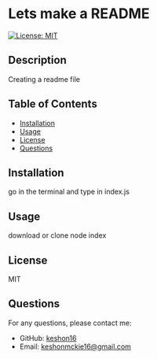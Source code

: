 # Lets make a README
  [![License: MIT](https://img.shields.io/badge/License-MIT-yellow.svg)]( https://opensource.org/licenses/MIT)

  ## Description
  Creating a readme file
  
  ## Table of Contents
  * [Installation](#installation)
  * [Usage](#usage)
  * [License](#license)
  * [Questions](#questions)
  
  ## Installation
  go in the terminal and type in index.js
  
  ## Usage
  download or clone node index
  
  ## License
  MIT
  
  
  ## Questions
  For any questions, please contact me:
  - GitHub: [keshon16](https://github.com/keshon16/Let-s-Make-a-README.git)
  - Email: keshonmckie16@gmail.com
  
